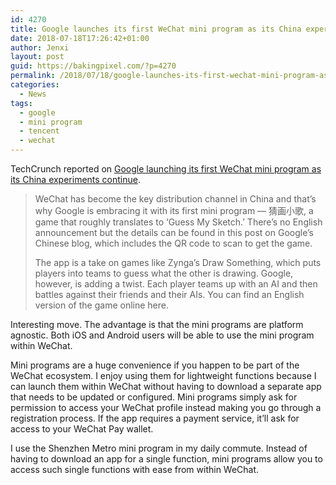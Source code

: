 ```yaml
---
id: 4270
title: Google launches its first WeChat mini program as its China experiments continue
date: 2018-07-18T17:26:42+01:00
author: Jenxi
layout: post
guid: https://bakingpixel.com/?p=4270
permalink: /2018/07/18/google-launches-its-first-wechat-mini-program-as-its-china-experiments-continue/
categories:
  - News
tags:
  - google
  - mini program
  - tencent
  - wechat
---
```

TechCrunch reported on [Google launching its first WeChat mini program as its China experiments continue](https://techcrunch.com/2018/07/17/google-launches-its-first-wechat-mini-program/).

> WeChat has become the key distribution channel in China and that’s why Google is embracing it with its first mini program — 猜画小歌, a game that roughly translates to ‘Guess My Sketch.’ There’s no English announcement but the details can be found in this post on Google’s Chinese blog, which includes the QR code to scan to get the game.
> 
> The app is a take on games like Zynga’s Draw Something, which puts players into teams to guess what the other is drawing. Google, however, is adding a twist. Each player teams up with an AI and then battles against their friends and their AIs. You can find an English version of the game online here. 

Interesting move. The advantage is that the mini programs are platform agnostic. Both iOS and Android users will be able to use the mini program within WeChat.

Mini programs are a huge convenience if you happen to be part of the WeChat ecosystem. I enjoy using them for lightweight functions because I can launch them within WeChat without having to download a separate app that needs to be updated or configured. Mini programs simply ask for permission to access your WeChat profile instead making you go through a registration process. If the app requires a payment service, it&#8217;ll ask for access to your WeChat Pay wallet.

I use the Shenzhen Metro mini program in my daily commute. Instead of having to download an app for a single function, mini programs allow you to access such single functions with ease from within WeChat.